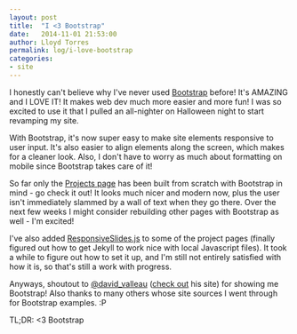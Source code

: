 ```yaml
---
layout: post
title:  "I <3 Bootstrap"
date:   2014-11-01 21:53:00
author: Lloyd Torres
permalink: log/i-love-bootstrap
categories:
- site
---
```


I honestly can't believe why I've never used [Bootstrap](http://getbootstrap.com/) before! It's AMAZING and I LOVE IT! It makes web dev much more easier and more fun! I was so excited to use it that I pulled an all-nighter on Halloween night to start revamping my site.

With Bootstrap, it's now super easy to make site elements responsive to user input. It's also easier to align elements along the screen, which makes for a cleaner look. Also, I don't have to worry as much about formatting on mobile since Bootstrap takes care of it!

So far only the [Projects page](/projects/) has been built from scratch with Bootstrap in mind - go check it out! It looks much nicer and modern now, plus the user isn't immediately slammed by a wall of text when they go there. Over the next few weeks I might consider rebuilding other pages with Bootstrap as well - I'm excited!

I've also added [ResponsiveSlides.js](http://responsiveslides.com/) to some of the project pages (finally figured out how to get Jekyll to work nice with local Javascript files). It took a while to figure out how to set it up, and I'm still not entirely satisfied with how it is, so that's still a work with progress.

Anyways, shoutout to [@david_valleau](https://twitter.com/david_valleau) ([check out](http://davidvalleau.com/) his site) for showing me Bootstrap! Also thanks to many others whose site sources I went through for Bootstrap examples. :P

TL;DR: <3 Bootstrap